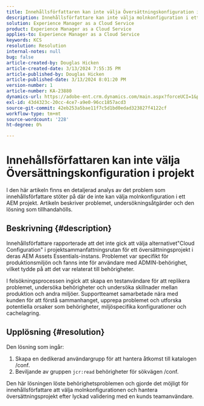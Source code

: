 ```yaml
---
title: Innehållsförfattaren kan inte välja Översättningskonfiguration i projekt
description: Innehållsförfattare kan inte välja molnkonfiguration i ett AEM projekt, vilket leder till att de inte kan hantera översättningskonfigurationer effektivt.
solution: Experience Manager as a Cloud Service
product: Experience Manager as a Cloud Service
applies-to: Experience Manager as a Cloud Service
keywords: KCS
resolution: Resolution
internal-notes: null
bug: false
article-created-by: Douglas Hicken
article-created-date: 3/13/2024 7:55:35 PM
article-published-by: Douglas Hicken
article-published-date: 3/13/2024 8:01:20 PM
version-number: 1
article-number: KA-23880
dynamics-url: https://adobe-ent.crm.dynamics.com/main.aspx?forceUCI=1&pagetype=entityrecord&etn=knowledgearticle&id=f33498a3-73e1-ee11-904d-6045bd006704
exl-id: 43d4323c-20cc-4ce7-a9e0-96cc1857acd3
source-git-commit: 42eb253a5bae11f7c5d1bd0edad323827f4122cf
workflow-type: tm+mt
source-wordcount: '228'
ht-degree: 0%

---
```


# Innehållsförfattaren kan inte välja Översättningskonfiguration i projekt


I den här artikeln finns en detaljerad analys av det problem som innehållsförfattare stöter på där de inte kan välja molnkonfiguration i ett AEM projekt. Artikeln beskriver problemet, undersökningsåtgärder och den lösning som tillhandahölls.

## Beskrivning {#description}


Innehållsförfattare rapporterade att det inte gick att välja alternativet&quot;Cloud Configuration&quot; i projektsammanfattningsrutan för ett översättningsprojekt i deras AEM Assets Essentials-instans. Problemet var specifikt för produktionsmiljön och fanns inte för användare med ADMIN-behörighet, vilket tydde på att det var relaterat till behörigheter.

I felsökningsprocessen ingick att skapa en testanvändare för att replikera problemet, undersöka behörigheter och undersöka skillnader mellan produktion och andra miljöer. Supportteamet samarbetade nära med kunden för att förstå sammanhanget, upprepa problemet och utforska potentiella orsaker som behörigheter, miljöspecifika konfigurationer och cachelagring.


## Upplösning {#resolution}


Den lösning som ingår:

1. Skapa en dedikerad användargrupp för att hantera åtkomst till katalogen /conf.
2. Beviljande av gruppen `jcr:read` behörigheter för sökvägen /conf.


Den här lösningen löste behörighetsproblemen och gjorde det möjligt för innehållsförfattare att välja molnkonfigurationen och hantera översättningsprojekt efter lyckad validering med en kunds teamanvändare.

